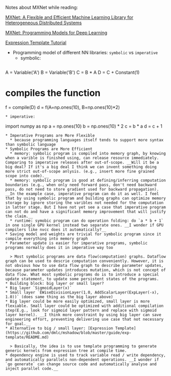Notes about MXNet while reading:

[MXNet: A Flexible and Efficient Machine Learning Library for Heterogeneous Distributed Systems](http://www.cs.cmu.edu/~muli/file/mxnet-learning-sys.pdf)

[MXNet: Programming Models for Deep Learning](http://mxnet.readthedocs.org/en/latest/program_model.html)

[Expression Template Tutorial](https://github.com/dmlc/mshadow/blob/master/guide/exp-template/README.md)

* Programming model of different NN libraries: `symbolic` vs `imperative`
  * symbolic:
  ```
A = Variable('A')
B = Variable('B')
C = B * A
D = C + Constant(1)
# compiles the function
f = compile(D)
d = f(A=np.ones(10), B=np.ones(10)*2)
  ```
  * imperative:
  ```
import numpy as np
a = np.ones(10)
b = np.ones(10) * 2
c = b * a
d = c + 1
  ```
  * Imperative Programs are More Flexible
    * because programming languages itself tends to support more syntax than symbolic language
  * Symbolic Programs are More Efficient
    * memory: symbolic program is compiled into memory graph, by knowing when a varible is finished using, can release resource immediately. Comparing to imperative releases after out-of-scope. __Will it be a big deal? If it's a big deal I think we can invent something doing more strict out-of-scope anlysis. (e.g., insert more fine grained scope into code).__
    * memory: symbolic program is good at defining/inferring computation boundaries (e.g., when only need forward pass, don't need backward pass, do not need to store gradient used for backward propagation). __In the example case, imperative program can do it as well. I feel that by using symbolic program and building graphs can optimize memory storage by ignore storing the varibles not needed for the computation in latter stage. But I have not yet see a case that imperative program can not do and have a significant memory improvement that will justify the claim.__
    * runtime: symobic program can do operation folding: do `a * b + 1` in one single GPU kernel instead two separate ones. __I wonder if GPU compilers like nvcc does it automatically?__
  * Saving model and weights are trivial for symbolic program since it compile everything into memory graph
  * Parameter update is easier for imperative programs, symbolic programs normally does it in imperative way too

    > Most symbolic programs are data flow(computation) graphs. Dataflow graph can be used to descrie computation conveniently. However, it is not obvious how to use data flow graph to describe parameter updates, because parameter updates introduces mutation, which is not concept of data flow. What most symbolic programs do is to introduce a special update statement, to update some persistent states of the programs.
* Building block: big layer or small layer?
  * Big layer `SigmoidLayer(x)`
  * Small layer `EWiseDivisionLayer(1.0, AddScalarLayer(ExpLayer(-x), 1.0))` (does same thing as the big layer above)
  * Big layer could be more easily optimized, small layer is more flexiable. Small layer could be optimized with additional compilation step(E.g., look for sigmoid layer pattern and replace with sigmoid layer kernel). __I think more constraint by using big layer can save engineering effort, preventing delivering use case that not necessary for goal.__
  * Alternative to big / small layer: [Expression Template](https://github.com/dmlc/mshadow/blob/master/guide/exp-template/README.md)
  
    > Basically, the idea is to use template programming to generate generic kernels from expression tree at compile time.
* dependency engine is used to track variable read / write dependency, and automatically parallels non-dependent operations. __I wonder if `go generate` can change source code and automatically analyse and inject parallel code.__
